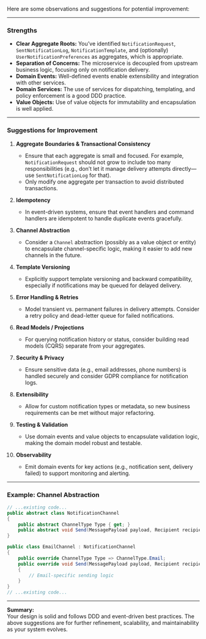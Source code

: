 Here are some observations and suggestions for potential improvement:

---

### Strengths

- **Clear Aggregate Roots:** You’ve identified `NotificationRequest`, `SentNotificationLog`, `NotificationTemplate`, and (optionally) `UserNotificationPreferences` as aggregates, which is appropriate.
- **Separation of Concerns:** The microservice is decoupled from upstream business logic, focusing only on notification delivery.
- **Domain Events:** Well-defined events enable extensibility and integration with other services.
- **Domain Services:** The use of services for dispatching, templating, and policy enforcement is a good DDD practice.
- **Value Objects:** Use of value objects for immutability and encapsulation is well applied.

---

### Suggestions for Improvement

1. **Aggregate Boundaries & Transactional Consistency**
   - Ensure that each aggregate is small and focused. For example, `NotificationRequest` should not grow to include too many responsibilities (e.g., don’t let it manage delivery attempts directly—use `SentNotificationLog` for that).
   - Only modify one aggregate per transaction to avoid distributed transactions.

2. **Idempotency**
   - In event-driven systems, ensure that event handlers and command handlers are idempotent to handle duplicate events gracefully.

3. **Channel Abstraction**
   - Consider a `Channel` abstraction (possibly as a value object or entity) to encapsulate channel-specific logic, making it easier to add new channels in the future.

4. **Template Versioning**
   - Explicitly support template versioning and backward compatibility, especially if notifications may be queued for delayed delivery.

5. **Error Handling & Retries**
   - Model transient vs. permanent failures in delivery attempts. Consider a retry policy and dead-letter queue for failed notifications.

6. **Read Models / Projections**
   - For querying notification history or status, consider building read models (CQRS) separate from your aggregates.

7. **Security & Privacy**
   - Ensure sensitive data (e.g., email addresses, phone numbers) is handled securely and consider GDPR compliance for notification logs.

8. **Extensibility**
   - Allow for custom notification types or metadata, so new business requirements can be met without major refactoring.

9. **Testing & Validation**
   - Use domain events and value objects to encapsulate validation logic, making the domain model robust and testable.

10. **Observability**
    - Emit domain events for key actions (e.g., notification sent, delivery failed) to support monitoring and alerting.

---

### Example: Channel Abstraction

````csharp
// ...existing code...
public abstract class NotificationChannel
{
    public abstract ChannelType Type { get; }
    public abstract void Send(MessagePayload payload, Recipient recipient);
}

public class EmailChannel : NotificationChannel
{
    public override ChannelType Type => ChannelType.Email;
    public override void Send(MessagePayload payload, Recipient recipient)
    {
        // Email-specific sending logic
    }
}
// ...existing code...
````

---

**Summary:**  
Your design is solid and follows DDD and event-driven best practices. The above suggestions are for further refinement, scalability, and maintainability as your system evolves.
